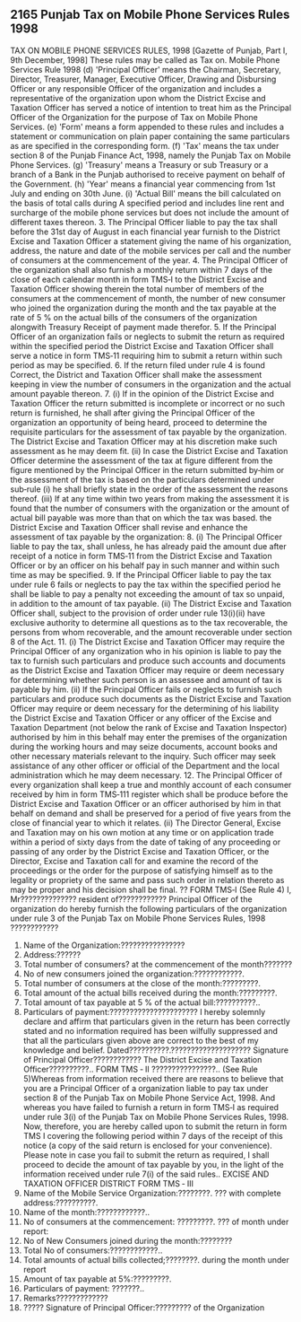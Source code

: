 ## 2165 Punjab Tax on Mobile Phone Services Rules 1998
 
TAX ON MOBILE PHONE SERVICES RULES, 1998
[Gazette of Punjab, Part I, 9th December, 1998]
These rules may be called as Tax on. Mobile Phone Services Rule 1998
(d) 'Principal Officer' means the Chairman, Secretary, Director, Treasurer, Manager, Executive Officer, Drawing and Disbursing Officer or any responsible Officer of the organization and includes a representative of the organization upon whom the District Excise and Taxation Officer has served a notice of intention to treat him as the Principal Officer of the Organization for the purpose of Tax on Mobile Phone Services.
(e) 'Form' means a form appended to these rules and includes a statement or communication on plain paper containing the same particulars as are specified in the corresponding form.
(f) 'Tax' means the tax under section 8 of the Punjab Finance Act, 1998, namely the Punjab Tax on Mobile Phone Services.
(g) 'Treasury' means a Treasury or sub Treasury or a branch of a Bank in the Punjab authorised to receive payment on behalf of the Government.
(h) 'Year' means a financial year commencing from 1st July and ending on 30th June.
(i) 'Actual Bill' means the bill calculated on the basis of total calls during A specified period and includes line rent and surcharge of the mobile phone services but does not include the amount of different taxes thereon. 3. The Principal Officer liable to pay the tax shall before the 31st day of August in each financial year furnish to the District Excise and Taxation Officer a statement giving the name of his organization, address, the nature and date of the mobile services per call and the number of consumers at the commencement of the year. 4. The Principal Officer of the organization shall also furnish a monthly return within 7 days of the close of each calendar month in form TMS‑I to the District Excise and Taxation Officer showing therein the total number of members of the consumers at the commencement of month, the number of new consumer who joined the organization during the month and the tax payable at the rate of 5 % on the actual bills of the consumers of the organization alongwith Treasury Receipt of payment made therefor. 5. If the Principal Officer of an organization fails or neglects to submit the return as required within the specified period the District Excise and Taxation Officer shall serve a notice in form TMS‑11 requiring him to submit a return within such period as may be specified. 6. If the return filed under rule 4 is found Correct, the District and Taxation Officer shall make the assessment keeping in view the number of consumers in the organization and the actual amount payable thereon. 7. (i) If in the opinion of the District Excise and Taxation Officer the return submitted is incomplete or incorrect or no such return is furnished, he shall after giving the Principal Officer of the organization an opportunity of being heard, proceed to determine the requisite particulars for the assessment of tax payable by the organization. The District Excise and Taxation Officer may at his discretion make such assessment as he may deem fit.
(ii) In case the District Excise and Taxation Officer determine the assessment of the tax at figure different from the figure mentioned by the Principal Officer in the return submitted by‑him or the assessment of the tax is based on the particulars determined under sub‑rule (i) he shall briefly state in the order of the assessment the reasons thereof.
(iii) If at any time within two years from making the assessment it is found that the number of consumers with the organization or the amount of actual bill payable was more than that on which the tax was based. the District Excise and Taxation Officer shall revise and enhance the assessment of tax payable by the organization: 8. (i) The Principal Officer liable to pay the tax, shall unless, he has already paid the amount due after receipt of a notice in form TMS‑11 from the District Excise and Taxation Officer or by an officer on his behalf pay in such manner and within such time as may be specified. 9. If the Principal Officer liable to pay the tax under rule 6 fails or neglects to pay the tax within the specified period he shall be liable to pay a penalty not exceeding the amount of tax so unpaid, in addition to the amount of tax payable.
(ii) The District Excise and Taxation Officer shall, subject to the provision of order under rule 13(i)(ii) have exclusive authority to determine all questions as to the tax recoverable, the persons from whom recoverable, and the amount recoverable under section 8 of the Act. 11. (i) The District Excise and Taxation Officer may require the Principal Officer of any organization who in his opinion is liable to pay the tax to furnish such particulars and produce such accounts and documents as the District Excise and Taxation Officer may require or deem necessary for determining whether such person is an assessee and amount of tax is payable by him.
(ii) If the Principal Officer fails or neglects to furnish such particulars and produce such documents as the District Excise and Taxation Officer may require or deem necessary for the determining of his liability the District Excise and Taxation Officer or any officer of the Excise and Taxation Department (not below the rank of Excise and Taxation Inspector) authorised by him in this behalf may enter the premises of the organization during the working hours and may seize documents, account books and other necessary materials relevant to the inquiry. Such officer may seek assistance of any other officer or official of the Department and the local administration which he may deem necessary. 12. The Principal Officer of every organization shall keep a true and monthly account of each consumer received by him in form TMS‑111 register which shall be produce before the District Excise and Taxation Officer or an officer authorised by him in that behalf on demand and shall be preserved for a period of five years from the close of financial year to which it relates.
(ii) The Director General, Excise and Taxation may on his own motion at any time or on application trade within a period of sixty days from the date of taking of any proceeding or passing of any order by the District Excise and Taxation Officer, or the Director, Excise and Taxation call for and examine the record of the proceedings or the order for the purpose of satisfying himself as to the legality or propriety of the same and pass such order in relation thereto as may be proper and his decision shall be final.
?? FORM TMS‑I
(See Rule 4)
I, Mr??????????????
resident of????????????
Principal Officer of the organization do hereby furnish the following particulars of the organization under rule 3 of the Punjab Tax on Mobile Phone Services Rules, 1998 ????????????

1. Name of the Organization:????????????????
2. Address:??????
3. Total number of consumers? at the commencement of the month???????
4. No of new consumers joined the organization:????????????.
5. Total number of consumers at the close of the month:?????????.
6. Total amount of the actual bills received during the month:?????????.
7. Total amount of tax payable at 5 % of the actual bill:??????????..
8. Particulars of payment:??????????????????????
   I hereby solemnly declare and affirm that particulars given in the return has been correctly stated and no information required has been wilfully suppressed and that all the particulars given above are correct to the best of my knowledge and belief.
   Dated??????????.???????????????????? Signature of Principal Officer????????????
   The District Excise and Taxation Officer??????????..
   FORM TMS ‑ II
   ????????????????..
   (See Rule 5)Whereas from information received there are reasons to believe that you are a Principal Officer of a organization liable to pay tax under section 8 of the Punjab Tax on Mobile Phone Service Act, 1998.
   And whereas you have failed to furnish a return in form TMS‑I as required under rule 3(i) of the Punjab Tax on Mobile Phone Services Rules, 1998.
   Now, therefore, you are hereby called upon to submit the return in form TMS I covering the following period within 7 days of the receipt of this notice (a copy of the said return is enclosed for your convenience).
   Please note in case you fail to submit the return as required, I shall proceed to decide the amount of tax payable by you, in the light of the information received under rule 7(i) of the said rules..
   EXCISE AND TAXATION OFFICER DISTRICT FORM TMS ‑ III
9. Name of the Mobile Service Organization:????????.
   ??? with complete address:??????????.
10. Name of the month:????????????..
11. No of consumers at the commencement: ?????????.
    ??? of month under report:
12. No of New Consumers joined during the month:????????
13. Total No of consumers:????????????..
14. Total amounts of actual bills collected;????????.
    during the month under report
15. Amount of tax payable at 5%:?????????.
16. Particulars of payment: ???????..
17. Remarks?????????????
18. ????? Signature of Principal Officer:?????????
    of the Organization

